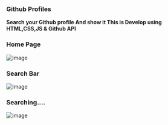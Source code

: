 ### Github Profiles
**Search your Github profile And show it This is Develop using HTML,CSS,JS & Github API**

### Home Page
![image](https://user-images.githubusercontent.com/62868878/122962770-5db1de80-d3a3-11eb-80c2-f27a3bf46ad4.png)

### Search Bar
![image](https://user-images.githubusercontent.com/62868878/122962986-80dc8e00-d3a3-11eb-87a2-eda8c4a0257b.png)

### Searching....
![image](https://user-images.githubusercontent.com/62868878/122963135-a2d61080-d3a3-11eb-8845-6fc5c4cf99ca.png)

